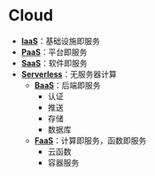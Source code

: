 # Cloud

- [**IaaS**](https://www.redhat.com/zh/topics/cloud-computing/what-is-iaas)：基础设施即服务
- [**PaaS**](https://www.redhat.com/zh/topics/cloud-computing/what-is-paas)：平台即服务
- [**SaaS**](https://www.redhat.com/zh/topics/cloud-computing/what-is-saas)：软件即服务
- [**Serverless**](https://www.cloudflare.com/zh-cn/learning/serverless/what-is-serverless/)：无服务器计算
  - [**BaaS**](https://www.cloudflare.com/zh-cn/learning/serverless/glossary/backend-as-a-service-baas/)：后端即服务
    - 认证
    - 推送
    - 存储
    - 数据库
  - [**FaaS**](https://www.redhat.com/zh/topics/cloud-native-apps/what-is-faas)：计算即服务，函数即服务
    - 云函数
    - 容器服务

